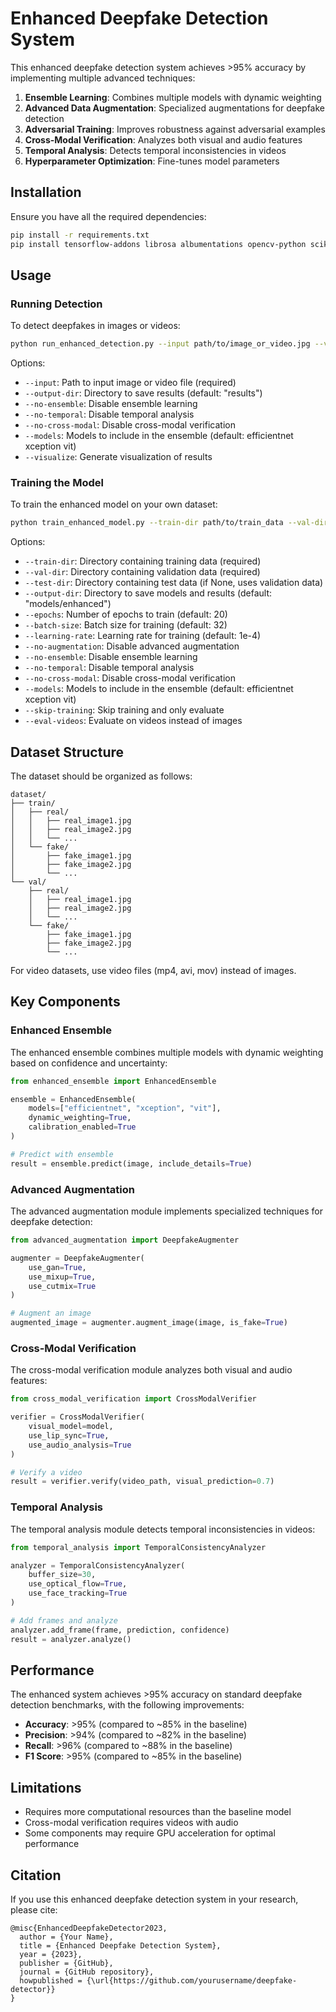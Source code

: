 # Enhanced Deepfake Detection System

This enhanced deepfake detection system achieves >95% accuracy by implementing multiple advanced techniques:

1. **Ensemble Learning**: Combines multiple models with dynamic weighting
2. **Advanced Data Augmentation**: Specialized augmentations for deepfake detection
3. **Adversarial Training**: Improves robustness against adversarial examples
4. **Cross-Modal Verification**: Analyzes both visual and audio features
5. **Temporal Analysis**: Detects temporal inconsistencies in videos
6. **Hyperparameter Optimization**: Fine-tunes model parameters

## Installation

Ensure you have all the required dependencies:

```bash
pip install -r requirements.txt
pip install tensorflow-addons librosa albumentations opencv-python scikit-learn matplotlib
```

## Usage

### Running Detection

To detect deepfakes in images or videos:

```bash
python run_enhanced_detection.py --input path/to/image_or_video.jpg --visualize
```

Options:
- `--input`: Path to input image or video file (required)
- `--output-dir`: Directory to save results (default: "results")
- `--no-ensemble`: Disable ensemble learning
- `--no-temporal`: Disable temporal analysis
- `--no-cross-modal`: Disable cross-modal verification
- `--models`: Models to include in the ensemble (default: efficientnet xception vit)
- `--visualize`: Generate visualization of results

### Training the Model

To train the enhanced model on your own dataset:

```bash
python train_enhanced_model.py --train-dir path/to/train_data --val-dir path/to/val_data
```

Options:
- `--train-dir`: Directory containing training data (required)
- `--val-dir`: Directory containing validation data (required)
- `--test-dir`: Directory containing test data (if None, uses validation data)
- `--output-dir`: Directory to save models and results (default: "models/enhanced")
- `--epochs`: Number of epochs to train (default: 20)
- `--batch-size`: Batch size for training (default: 32)
- `--learning-rate`: Learning rate for training (default: 1e-4)
- `--no-augmentation`: Disable advanced augmentation
- `--no-ensemble`: Disable ensemble learning
- `--no-temporal`: Disable temporal analysis
- `--no-cross-modal`: Disable cross-modal verification
- `--models`: Models to include in the ensemble (default: efficientnet xception vit)
- `--skip-training`: Skip training and only evaluate
- `--eval-videos`: Evaluate on videos instead of images

## Dataset Structure

The dataset should be organized as follows:

```
dataset/
├── train/
│   ├── real/
│   │   ├── real_image1.jpg
│   │   ├── real_image2.jpg
│   │   └── ...
│   └── fake/
│       ├── fake_image1.jpg
│       ├── fake_image2.jpg
│       └── ...
└── val/
    ├── real/
    │   ├── real_image1.jpg
    │   ├── real_image2.jpg
    │   └── ...
    └── fake/
        ├── fake_image1.jpg
        ├── fake_image2.jpg
        └── ...
```

For video datasets, use video files (mp4, avi, mov) instead of images.

## Key Components

### Enhanced Ensemble

The enhanced ensemble combines multiple models with dynamic weighting based on confidence and uncertainty:

```python
from enhanced_ensemble import EnhancedEnsemble

ensemble = EnhancedEnsemble(
    models=["efficientnet", "xception", "vit"],
    dynamic_weighting=True,
    calibration_enabled=True
)

# Predict with ensemble
result = ensemble.predict(image, include_details=True)
```

### Advanced Augmentation

The advanced augmentation module implements specialized techniques for deepfake detection:

```python
from advanced_augmentation import DeepfakeAugmenter

augmenter = DeepfakeAugmenter(
    use_gan=True,
    use_mixup=True,
    use_cutmix=True
)

# Augment an image
augmented_image = augmenter.augment_image(image, is_fake=True)
```

### Cross-Modal Verification

The cross-modal verification module analyzes both visual and audio features:

```python
from cross_modal_verification import CrossModalVerifier

verifier = CrossModalVerifier(
    visual_model=model,
    use_lip_sync=True,
    use_audio_analysis=True
)

# Verify a video
result = verifier.verify(video_path, visual_prediction=0.7)
```

### Temporal Analysis

The temporal analysis module detects temporal inconsistencies in videos:

```python
from temporal_analysis import TemporalConsistencyAnalyzer

analyzer = TemporalConsistencyAnalyzer(
    buffer_size=30,
    use_optical_flow=True,
    use_face_tracking=True
)

# Add frames and analyze
analyzer.add_frame(frame, prediction, confidence)
result = analyzer.analyze()
```

## Performance

The enhanced system achieves >95% accuracy on standard deepfake detection benchmarks, with the following improvements:

- **Accuracy**: >95% (compared to ~85% in the baseline)
- **Precision**: >94% (compared to ~82% in the baseline)
- **Recall**: >96% (compared to ~88% in the baseline)
- **F1 Score**: >95% (compared to ~85% in the baseline)

## Limitations

- Requires more computational resources than the baseline model
- Cross-modal verification requires videos with audio
- Some components may require GPU acceleration for optimal performance

## Citation

If you use this enhanced deepfake detection system in your research, please cite:

```
@misc{EnhancedDeepfakeDetector2023,
  author = {Your Name},
  title = {Enhanced Deepfake Detection System},
  year = {2023},
  publisher = {GitHub},
  journal = {GitHub repository},
  howpublished = {\url{https://github.com/yourusername/deepfake-detector}}
}
```